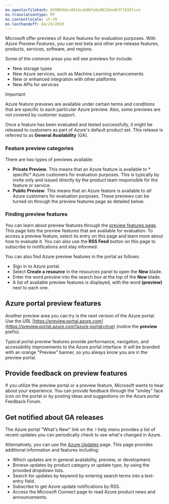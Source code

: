 ```yaml
---
ms.openlocfilehash: 8390b9decd014ceb9bfe0a9832bedb3f78387cce
ms.translationtype: MT
ms.contentlocale: zh-CN
ms.lasthandoff: 04/24/2019
---
```

Microsoft offer previews of Azure features for evaluation purposes. With _Azure Preview Features_, you can test beta and other pre-release features, products, services, software, and regions.

Some of the common areas you will see previews for include:

- New storage types
- New Azure services, such as Machine Learning enhancements
- New or enhanced integration with other platforms
- New APIs for services

> [!IMPORTANT]
> Azure feature previews are available under certain terms and conditions that are specific to each particular Azure preview. Also, some previews are not covered by customer support.

Once a feature has been evaluated and tested successfully, it might be released to customers as part of Azure's default product set. This release is referred to as **General Availability** (GA). 

### <a name="feature-preview-categories"></a>Feature preview categories

There are two types of previews available:

- **Private Preview**. This means that an Azure feature is available to * specific* Azure customers for evaluation purposes. This is typically by invite only and issued directly by the product team responsible for the feature or service.
- **Public Preview**. This means that an Azure feature is available to *all* Azure customers for evaluation purposes. These previews can be turned on through the preview features page as detailed below.

### <a name="finding-preview-features"></a>Finding preview features

You can learn about preview features through the [preview features page](https://azure.microsoft.com/services/preview/?azure-portal=true). This page lists the preview features that are available for evaluation. To access a preview feature, select its entry on this page and learn more about how to evaluate it. You can also use the **RSS Feed** button on this page to subscribe to notifications and stay informed.

You can also find Azure preview features in the portal as follows:

- Sign in to Azure portal.
- Select **Create a resource** in the resources panel to open the **New** blade.
- Enter the word *preview* into the search box at the top of the **New** blade.
- A list of available preview features is displayed, with the word **(preview)** next to each one.


## <a name="azure-portal-preview-features"></a>Azure portal preview features
Another preview area you can try is the next version of the Azure portal. Use the URL [https://preview.portal.azure.com](https://preview.portal.azure.com?azure-portal=true) (notice the **preview** prefix).

Typical portal preview features provide performance, navigation, and accessibility improvements to the Azure portal interface. It will be branded with an orange "Preview" banner, so you always know you are in the preview portal.

## <a name="provide-feedback-on-preview-features"></a>Provide feedback on preview features
If you utilize the preview portal or a preview feature, Microsoft wants to hear about your experience. You can provide feedback through the "smiley" face icon on the portal or by posting ideas and suggestions on the Azure portal Feedback Forum.

## <a name="get-notified-about-ga-releases"></a>Get notified about GA releases
The Azure portal "What's New" link on the `?` help menu provides a list of recent updates you can periodically check to see what's changed in Azure. 

Alternatively, you can use the [Azure Updates](https://azure.microsoft.com/updates/) page. This page provides additional information and features including:

- Which updates are in general availability, preview, or development.
- Browse updates by product category or update type, by using the provided dropdown lists.
- Search for updates by keyword by entering search terms into a text-entry field.
- Subscribe to get Azure update notifications by RSS.
- Access the Microsoft Connect page to read Azure product news and announcements.